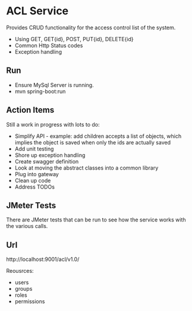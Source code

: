 # ACL Service
Provides CRUD functionality for the access control list of the system.

* Using GET, GET{id}, POST, PUT{id}, DELETE{id}
* Common Http Status codes
* Exception handling

## Run
* Ensure MySql Server is running.
* mvn spring-boot:run

## Action Items
Still a work in progress with lots to do:
* Simplify API - example: add children accepts a list of objects, which implies the object is saved when only the ids are actually saved
* Add unit testing
* Shore up exception handling
* Create swagger definition
* Look at moving the abstract classes into a common library
* Plug into gateway
* Clean up code
* Address TODOs

## JMeter Tests
There are JMeter tests that can be run to see how the service works with the various calls.

## Url
http://localhost:9001/acl/v1.0/<resource>

Reousrces:
* users
* groups
* roles
* permissions
